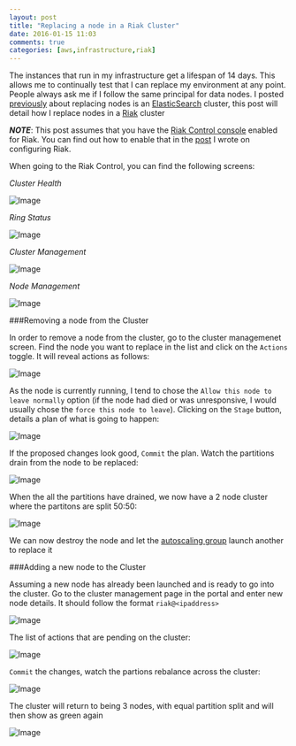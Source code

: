 ```yaml
---
layout: post
title: "Replacing a node in a Riak Cluster"
date: 2016-01-15 11:03
comments: true
categories: [aws,infrastructure,riak]
---
```

The instances that run in my infrastructure get a lifespan of 14 days. This allows me to continually test that I can replace my environment at any point. People always ask me if I follow the same principal for data nodes. I posted [previously](http://www.paulstack.co.uk/blog/2016/01/04/replacing-the-nodes-in-an-aws-elasticsearch-cluster/) about replacing nodes is an [ElasticSearch](https://www.elastic.co/products/elasticsearch) cluster, this post will detail how I replace  nodes in a [Riak](http://basho.com/products/riak-kv/) cluster 

**_NOTE_**: This post assumes that you have the [Riak Control console](http://docs.basho.com/riak/latest/ops/advanced/riak-control/*) enabled for Riak. You can find out how to enable that in the [post](http://www.paulstack.co.uk/blog/2016/01/06/building-a-riak-cluster-in-aws-with-packer-and-terraform/) I wrote on configuring Riak.

When going to the Riak Control, you can find the following screens:

*Cluster Health*

![Image](/images/riak-control-cluster-health.png)

*Ring Status*

![Image](/images/riak-control-ring-status.png)

*Cluster Management* 

![Image](/images/riak-control-cluster-mgmt.png)

*Node Management*

![Image](/images/riak-control-node-mgmt.png)

###Removing a node from the Cluster

In order to remove a node from the cluster, go to the cluster managemenet screen. Find the node you want to replace in the list and click on the `Actions` toggle. It will reveal actions as follows:

![Image](/images/riak-control-cluster-node-options.png)

As the node is currently running, I tend to chose the `Allow this node to leave normally` option (if the node had died or was unresponsive, I would usually chose the `force this node to leave`). Clicking on the `Stage` button, details a plan of what is going to happen:

![Image](/images/riak-control-remove-node.png)

If the proposed changes look good, `Commit` the plan. Watch the partitions drain from the node to be replaced:

![Image](/images/riak-control-node-draining.png)

When the all the partitions have drained, we now have a 2 node cluster where the partitons are split 50:50:

![Image](/images/riak-control-smaller-cluster.png)

We can now destroy the node and let the [autoscaling group](https://aws.amazon.com/autoscaling/) launch another to replace it

###Adding a new node to the Cluster

Assuming a new node has already been launched and is ready to go into the cluster. Go to the cluster management page in the portal and enter new node details. It should follow the format `riak@<ipaddress>`

![Image](/images/riak-control-add-new-node.png)

The list of actions that are pending on the cluster:

![Image](/images/riak-control-stage-new-node.png)

`Commit` the changes, watch the partions rebalance across the cluster:

![Image](/images/riak-control-cluster-rebalance.png)

The cluster will return to being 3 nodes, with equal partition split and will then show as green again

![Image](/images/riak-control-green-cluster.png)
